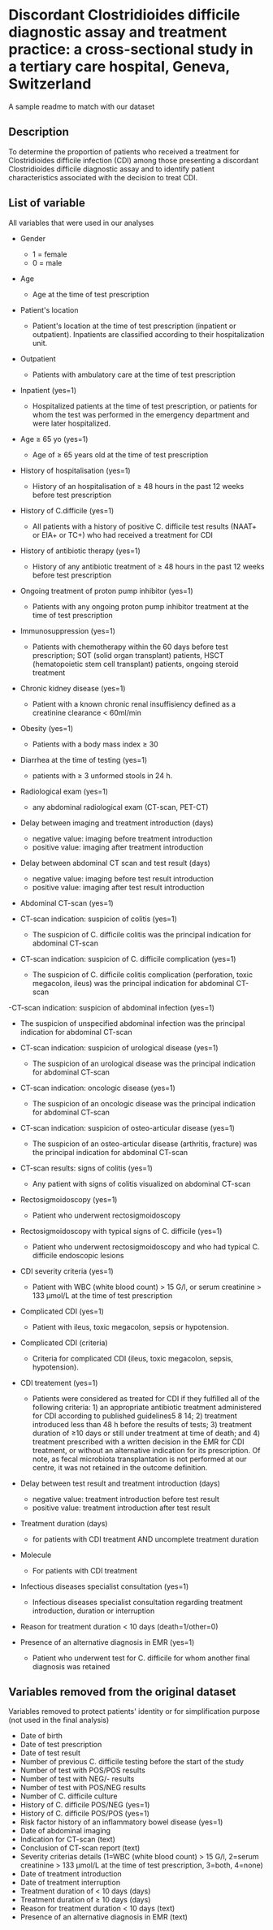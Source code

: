 # Discordant Clostridioides difficile diagnostic assay and treatment practice: a cross-sectional study in a tertiary care hospital, Geneva, Switzerland 
A sample readme to match with our dataset  

## Description
To determine the proportion of patients who received a treatment for Clostridioides difficile infection (CDI) among those presenting a discordant Clostridioides difficile diagnostic assay and to identify patient characteristics associated with the decision to treat CDI. 

## List of variable 
All variables that were used in our analyses

- Gender
  - 1 = female
  - 0 = male 
  
- Age
  - Age at the time of test prescription
  
- Patient's location 
  - Patient's location at the time of test prescription (inpatient or outpatient). Inpatients are classified according to their hospitalization unit. 
  
- Outpatient
  - Patients with ambulatory care at the time of test prescription
  
- Inpatient (yes=1)
  - Hospitalized patients at the time of test prescription, or patients for whom the test was performed in the emergency department and were later hospitalized. 
  
- Age ≥ 65 yo (yes=1)
  - Age of ≥ 65 years old at the time of test prescription
  
- History of hospitalisation (yes=1)
  - History of an hospitalisation of ≥ 48 hours in the past 12 weeks before test prescription 
  
- History of C.difficile (yes=1)
  - All patients with a history of positive  C. difficile test results (NAAT+ or EIA+ or TC+) who had received a treatment for CDI 

- History of antibiotic therapy (yes=1) 
  - History of any antibiotic treatment of ≥ 48 hours in the past 12 weeks before test prescription 
  
- Ongoing treatment of proton pump inhibitor (yes=1)
  - Patients with any ongoing proton pump inhibitor treatment at the time of test prescription 

- Immunosuppression (yes=1)
  - Patients with chemotherapy within the 60 days before test prescription; SOT (solid organ transplant) patients, HSCT (hematopoietic stem cell transplant) patients, ongoing steroid treatment 
  
- Chronic kidney disease (yes=1)
  - Patient with a known chronic renal insuffisiency defined as a creatinine clearance < 60ml/min 
  
- Obesity (yes=1)
  - Patients with a body mass index ≥ 30 
  
- Diarrhea at the time of testing (yes=1)
  - patients with ≥ 3 unformed stools in 24 h. 

- Radiological exam (yes=1)
  - any abdominal radiological exam (CT-scan, PET-CT)
  
- Delay between imaging and treatment introduction (days)
  - negative value: imaging before treatment introduction
  - positive value: imaging after treatment introduction 
  
- Delay between abdominal CT scan and test result (days)
  - negative value: imaging before test result introduction
  - positive value: imaging after test result introduction
  
- Abdominal CT-scan (yes=1)

- CT-scan indication: suspicion of colitis (yes=1)
  - The suspicion of C. difficile colitis was the principal indication for abdominal CT-scan
  
- CT-scan indication: suspicion of C. difficile complication (yes=1)
  - The suspicion of C. difficile colitis complication (perforation, toxic megacolon, ileus) was the principal indication for abdominal CT-scan
  
-CT-scan indication: suspicion of abdominal infection (yes=1)
  - The suspicion of unspecified abdominal infection was the principal indication for abdominal CT-scan
  
- CT-scan indication: suspicion of urological disease (yes=1)
  - The suspicion of an urological disease was the principal indication for abdominal CT-scan
  
- CT-scan indication: oncologic disease (yes=1)
  - The suspicion of an oncologic disease was the principal indication for abdominal CT-scan
  
- CT-scan indication: suspicion of osteo-articular disease (yes=1)
  - The suspicion of an osteo-articular disease (arthritis, fracture) was the principal indication for abdominal CT-scan
  
- CT-scan results: signs of colitis (yes=1)
  - Any patient with signs of colitis visualized on abdominal CT-scan
  
- Rectosigmoidoscopy (yes=1)
  - Patient who underwent rectosigmoidoscopy 
  
- Rectosigmoidoscopy with typical signs of C. difficile (yes=1)
  - Patient who underwent rectosigmoidoscopy and who had typical C. difficile endoscopic lesions
  
- CDI severity criteria (yes=1)
  - Patient with WBC (white blood count) > 15 G/l, or serum creatinine > 133 µmol/L at the time of test prescription
  
- Complicated CDI (yes=1)
  - Patient with ileus, toxic megacolon, sepsis or hypotension.
  
- Complicated CDI (criteria)
  - Criteria for complicated CDI (ileus, toxic megacolon, sepsis, hypotension).
  
- CDI treatement (yes=1) 
  - Patients were considered as treated for CDI if they fulfilled all of the following criteria: 1) an appropriate antibiotic treatment administered for CDI according to published guidelines5 8 14; 2) treatment introduced less than 48 h before the results of tests; 3) treatment duration of  ≥10 days or still under treatment at time of death; and 4) treatment prescribed with a written decision in the EMR for CDI treatment, or without an alternative indication for its prescription. Of note, as fecal microbiota transplantation is not performed at our centre, it was not retained in the outcome definition.

- Delay between test result and treatment introduction (days)
  - negative value: treatment introduction before test result 
  - positive value: treatment introduction after test result
  
- Treatment duration (days)
  - for patients with CDI treatment AND uncomplete treatment duration   
 
- Molecule
  - For patients with CDI treatment
  
- Infectious diseases specialist consultation (yes=1)
  - Infectious diseases specialist consultation regarding treatment introduction, duration or interruption
  
- Reason for treatment duration < 10 days (death=1/other=0)
  
- Presence of an alternative diagnosis in EMR (yes=1) 
  - Patient who underwent test for C. difficile for whom another final diagnosis was retained 


## Variables removed from the original dataset 
Variables removed to protect patients' identity or for simplification purpose (not used in the final analysis)

- Date of birth
- Date of test prescription
- Date of test result
- Number of previous C. difficile testing before the start of the study
- Number of test with POS/POS results
- Number of test with NEG/- results
- Number of test with POS/NEG results
- Number of C. difficile culture 
- History of C. difficile POS/NEG (yes=1)
- History of C. difficile POS/POS (yes=1)
- Risk factor history of an inflammatory bowel disease (yes=1)
- Date of abdominal imaging
- Indication for CT-scan (text)
- Conclusion of CT-scan report (text)
- Severity criterias details (1=WBC (white blood count) > 15 G/l, 2=serum creatinine > 133 µmol/L at the time of test prescription, 3=both, 4=none)
- Date of treatment introduction
- Date of treatment interruption  
- Treatment duration of < 10 days (days)
- Treatment duration of ≥ 10 days (days)
- Reason for treatment duration < 10 days (text)
- Presence of an alternative diagnosis in EMR (text) 
